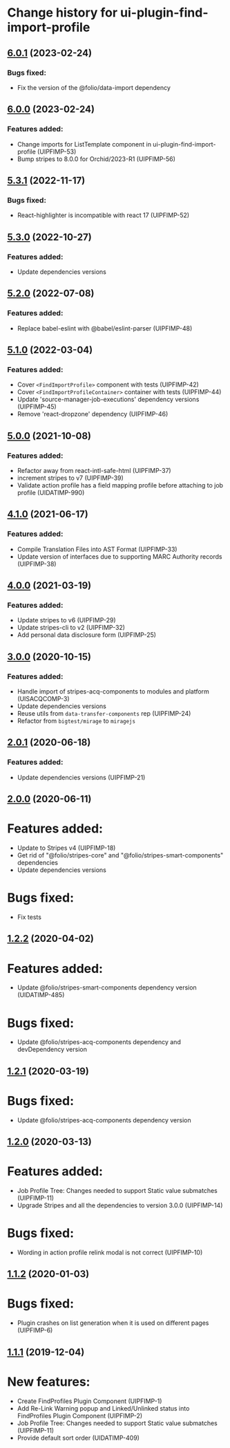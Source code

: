 # Change history for ui-plugin-find-import-profile

## [6.0.1](https://github.com/folio-org/ui-plugin-find-import-profile/tree/v6.0.1) (2023-02-24)

### Bugs fixed:
* Fix the version of the @folio/data-import dependency

## [6.0.0](https://github.com/folio-org/ui-plugin-find-import-profile/tree/v6.0.0) (2023-02-24)

### Features added:
* Change imports for ListTemplate component in ui-plugin-find-import-profile (UIPFIMP-53)
* Bump stripes to 8.0.0 for Orchid/2023-R1 (UIPFIMP-56)

## [5.3.1](https://github.com/folio-org/ui-plugin-find-import-profile/tree/v5.3.1) (2022-11-17)

### Bugs fixed:
* React-highlighter is incompatible with react 17 (UIPFIMP-52)

## [5.3.0](https://github.com/folio-org/ui-plugin-find-import-profile/tree/v5.3.0) (2022-10-27)

### Features added:
* Update dependencies versions

## [5.2.0](https://github.com/folio-org/ui-plugin-find-import-profile/tree/v5.2.0) (2022-07-08)

### Features added:
* Replace babel-eslint with @babel/eslint-parser (UIPFIMP-48)

## [5.1.0](https://github.com/folio-org/ui-plugin-find-import-profile/tree/v5.1.0) (2022-03-04)

### Features added:
* Cover `<FindImportProfile>` component with tests (UIPFIMP-42)
* Cover `<FindImportProfileContainer>` container with tests (UIPFIMP-44)
* Update 'source-manager-job-executions' dependency versions (UIPFIMP-45)
* Remove 'react-dropzone' dependency (UIPFIMP-46)

## [5.0.0](https://github.com/folio-org/ui-plugin-find-import-profile/tree/v5.0.0) (2021-10-08)

### Features added:
* Refactor away from react-intl-safe-html (UIPFIMP-37)
* increment stripes to v7 (UIPFIMP-39)
* Validate action profile has a field mapping profile before attaching to job profile (UIDATIMP-990)

## [4.1.0](https://github.com/folio-org/ui-plugin-find-import-profile/tree/v4.1.0) (2021-06-17)

### Features added:
* Compile Translation Files into AST Format (UIPFIMP-33)
* Update version of interfaces due to supporting MARC Authority records (UIPFIMP-38)

## [4.0.0](https://github.com/folio-org/ui-plugin-find-import-profile/tree/v4.0.0) (2021-03-19)

### Features added:
* Update stripes to v6 (UIPFIMP-29)
* Update stripes-cli to v2 (UIPFIMP-32)
* Add personal data disclosure form (UIPFIMP-25)

## [3.0.0](https://github.com/folio-org/ui-plugin-find-import-profile/tree/v3.0.0) (2020-10-15)

### Features added:
* Handle import of stripes-acq-components to modules and platform (UISACQCOMP-3)
* Update dependencies versions
* Reuse utils from `data-transfer-components` rep (UIPFIMP-24)
* Refactor from `bigtest/mirage` to `miragejs`

## [2.0.1](https://github.com/folio-org/ui-plugin-find-import-profile/tree/v2.0.1) (2020-06-18)

### Features added:
* Update dependencies versions (UIPFIMP-21)

## [2.0.0](https://github.com/folio-org/ui-plugin-find-import-profile/tree/v2.0.0) (2020-06-11)

# Features added:
* Update to Stripes v4 (UIPFIMP-18)
* Get rid of "@folio/stripes-core" and "@folio/stripes-smart-components" dependencies
* Update dependencies versions

# Bugs fixed:
* Fix tests

## [1.2.2](https://github.com/folio-org/ui-plugin-find-import-profile/tree/v1.2.2) (2020-04-02)

# Features added:
* Update @folio/stripes-smart-components dependency version (UIDATIMP-485)

# Bugs fixed:
* Update @folio/stripes-acq-components dependency and devDependency version

## [1.2.1](https://github.com/folio-org/ui-plugin-find-import-profile/tree/v1.2.1) (2020-03-19)

# Bugs fixed:
* Update @folio/stripes-acq-components dependency version

## [1.2.0](https://github.com/folio-org/ui-plugin-find-import-profile/tree/v1.2.0) (2020-03-13)

# Features added:
* Job Profile Tree: Changes needed to support Static value submatches (UIPFIMP-11)
* Upgrade Stripes and all the dependencies to version 3.0.0 (UIPFIMP-14)

# Bugs fixed:
* Wording in action profile relink modal is not correct (UIPFIMP-10)

## [1.1.2](https://github.com/folio-org/ui-plugin-find-import-profile/tree/v1.1.2) (2020-01-03)

# Bugs fixed:
* Plugin crashes on list generation when it is used on different pages (UIPFIMP-6)

## [1.1.1](https://github.com/folio-org/ui-plugin-find-import-profile/tree/v1.1.1) (2019-12-04)

# New features:
* Create FindProfiles Plugin Component (UIPFIMP-1)
* Add Re-Link Warning popup and Linked/Unlinked status into FindProfiles Plugin Component (UIPFIMP-2)
* Job Profile Tree: Changes needed to support Static value submatches (UIPFIMP-11)
* Provide default sort order (UIDATIMP-409)
